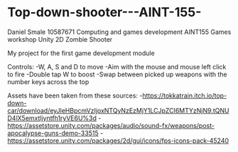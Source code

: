 # Top-down-shooter---AINT-155-

Daniel Smale
10587671
Computing and games development
AINT155 Games workshop
Unity 2D Zombie Shooter

My project for the first game development module

Controls:
-W, A, S and D to move
-Aim with the mouse and mouse left click to fire
-Double tap W to boost
-Swap between picked up weapons with the number keys across the top


Assets have been taken from these sources:
-https://tokkatrain.itch.io/top-down-car/download/eyJleHBpcmVzIjoxNTQyNzEzMjY1LCJpZCI6MTYzNjN9.tQNUD4lX5emxtljyntfh1ryVE6U%3d
-https://assetstore.unity.com/packages/audio/sound-fx/weapons/post-apocalypse-guns-demo-33515
-https://assetstore.unity.com/packages/2d/gui/icons/fps-icons-pack-45240

